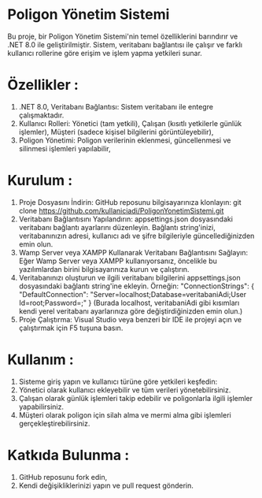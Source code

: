 # Poligon Yönetim Sistemi

Bu proje, bir Poligon Yönetim Sistemi'nin temel özelliklerini barındırır ve .NET 8.0 ile geliştirilmiştir. Sistem, veritabanı bağlantısı ile çalışır ve farklı kullanıcı rollerine göre erişim ve işlem yapma yetkileri sunar.

# Özellikler : 

1) .NET 8.0, Veritabanı Bağlantısı: Sistem veritabanı ile entegre çalışmaktadır.
2) Kullanıcı Rolleri: Yönetici (tam yetkili), Çalışan (kısıtlı yetkilerle günlük işlemler), Müşteri (sadece kişisel bilgilerini görüntüleyebilir),
3) Poligon Yönetimi: Poligon verilerinin eklenmesi, güncellenmesi ve silinmesi işlemleri yapılabilir,

# Kurulum :

1) Proje Dosyasını İndirin: GitHub reposunu bilgisayarınıza klonlayın: git clone https://github.com/kullaniciadi/PoligonYonetimSistemi.git
2) Veritabanı Bağlantısını Yapılandırın: appsettings.json dosyasındaki veritabanı bağlantı ayarlarını düzenleyin.  Bağlantı string'inizi, veritabanınızın adresi, kullanıcı adı ve şifre bilgileriyle güncellediğinizden emin olun.
3) Wamp Server veya XAMPP Kullanarak Veritabanı Bağlantısını Sağlayın:
Eğer Wamp Server veya XAMPP kullanıyorsanız, öncelikle bu yazılımlardan birini bilgisayarınıza kurun ve çalıştırın.
4) Veritabanınızı oluşturun ve ilgili veritabanı bilgilerini appsettings.json dosyasındaki bağlantı string'ine ekleyin.
Örneğin:
"ConnectionStrings": {
  "DefaultConnection": "Server=localhost;Database=veritabaniAdi;User Id=root;Password=;"
}
(Burada localhost, veritabaniAdi gibi kısımları kendi yerel veritabanı ayarlarınıza göre değiştirdiğinizden emin olun.)
5) Proje Çalıştırma: Visual Studio veya benzeri bir IDE ile projeyi açın ve çalıştırmak için F5 tuşuna basın.

# Kullanım :

1) Sisteme giriş yapın ve kullanıcı türüne göre yetkileri keşfedin:
2) Yönetici olarak kullanıcı ekleyebilir ve tüm verileri yönetebilirsiniz.
3) Çalışan olarak günlük işlemleri takip edebilir ve poligonlarla ilgili işlemler yapabilirsiniz.
4) Müşteri olarak poligon için silah alma ve mermi alma gibi işlemleri gerçekleştirebilirsiniz.

# Katkıda Bulunma :

1) GitHub reposunu fork edin,
2) Kendi değişikliklerinizi yapın ve pull request gönderin.
